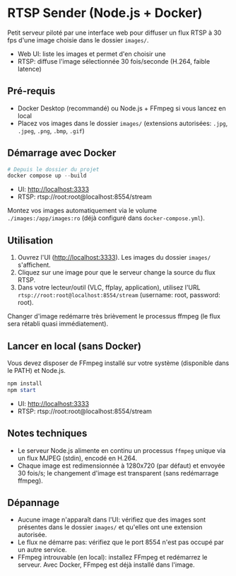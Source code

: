 # RTSP Sender (Node.js + Docker)

Petit serveur piloté par une interface web pour diffuser un flux RTSP à 30 fps d'une image choisie dans le dossier `images/`.

- Web UI: liste les images et permet d'en choisir une
- RTSP: diffuse l'image sélectionnée 30 fois/seconde (H.264, faible latence)

## Pré-requis

- Docker Desktop (recommandé) ou Node.js + FFmpeg si vous lancez en local
- Placez vos images dans le dossier `images/` (extensions autorisées: `.jpg`, `.jpeg`, `.png`, `.bmp`, `.gif`)

## Démarrage avec Docker

```powershell
# Depuis le dossier du projet
docker compose up --build
```

- UI: <http://localhost:3333>
- RTSP: rtsp://root:root@localhost:8554/stream

Montez vos images automatiquement via le volume `./images:/app/images:ro` (déjà configuré dans `docker-compose.yml`).

## Utilisation

1. Ouvrez l'UI (<http://localhost:3333>). Les images du dossier `images/` s'affichent.
2. Cliquez sur une image pour que le serveur change la source du flux RTSP.
3. Dans votre lecteur/outil (VLC, ffplay, application), utilisez l'URL `rtsp://root:root@localhost:8554/stream` (username: root, password: root).

Changer d'image redémarre très brièvement le processus ffmpeg (le flux sera rétabli quasi immédiatement).

## Lancer en local (sans Docker)

Vous devez disposer de FFmpeg installé sur votre système (disponible dans le PATH) et Node.js.

```powershell
npm install
npm start
```

- UI: <http://localhost:3333>
- RTSP: rtsp://root:root@localhost:8554/stream

## Notes techniques

- Le serveur Node.js alimente en continu un processus `ffmpeg` unique via un flux MJPEG (stdin), encodé en H.264.
- Chaque image est redimensionnée à 1280x720 (par défaut) et envoyée 30 fois/s; le changement d'image est transparent (sans redémarrage ffmpeg).

## Dépannage

- Aucune image n'apparaît dans l'UI: vérifiez que des images sont présentes dans le dossier `images/` et qu'elles ont une extension autorisée.
- Le flux ne démarre pas: vérifiez que le port 8554 n'est pas occupé par un autre service.
- FFmpeg introuvable (en local): installez FFmpeg et redémarrez le serveur. Avec Docker, FFmpeg est déjà installé dans l'image.
